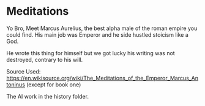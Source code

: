 # Meditations

Yo Bro, Meet Marcus Aurelius, the best alpha male of the roman empire you could find. His main job was Emperor and he side hustled stoicism like a God. 

He wrote this thing for himself but we got lucky his writing was not destroyed, contrary to his will.


Source Used: https://en.wikisource.org/wiki/The_Meditations_of_the_Emperor_Marcus_Antoninus (except for book one)

The AI work in the history folder.
